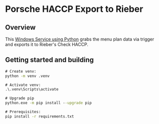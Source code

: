 # Porsche HACCP Export to Rieber

## Overview

This [Windows Service using Python](https://metallapan.se/post/windows-service-pywin32-pyinstaller) grabs the menu plan data via trigger and exports it to Rieber's Check HACCP.

## Getting started and building

```cmd
# Create venv:
python -m venv .venv

# Activate venv:
.\.venv\Scripts\activate

# Upgrade pip
python.exe -m pip install --upgrade pip

# Prerequisites:
pip install -r requirements.txt
```